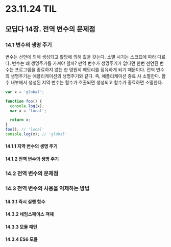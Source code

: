 # 23.11.24 TIL

## 모딥다 14장. 전역 변수의 문제점

### 14.1 변수의 생명 주기

변수는 선언에 의해 생성되고 할당에 의해 값을 갖는다. 소멸 시기는 스코프에 따라 다르다.
변수는 왜 생명주기를 가져야 할까? 만약 변수가 생명주기가 없다면 한번 선언된 변수는 프로그램을 종료하지 않는 한 영원히 메모리를 점유하게 되기 때문이다.
전역 변수의 생명주기는 애플리케이션의 생명주기와 같다. 즉, 애플리케이션 종료 시 소멸한다.
함수 내부에서 생성된 지역 변수는 함수가 호출되면 생성되고 함수가 종료하면 소멸한다.

```js
var x = 'global';

function foo() {
  console.log(x);
  var x = 'local';

  return x;
}
foo(); // 'local'
console.log(x); // 'global'
```

#### 14.1.1 지역 변수의 생명 주기

#### 14.1.2 전역 변수의 생명 주기

### 14.2 전역 변수의 문제점

### 14.3 전역 변수의 사용을 억제하는 방법

#### 14.3.1 즉시 실행 함수

#### 14.3.2 네임스페이스 객체

#### 14.3.3 모듈 패턴

#### 14.3.4 ES6 모듈

